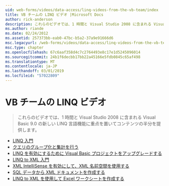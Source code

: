 ```yaml
---
uid: web-forms/videos/data-access/linq-videos-from-the-vb-team/index
title: VB チームの LINQ ビデオ |Microsoft Docs
author: rick-anderson
description: これらのビデオでは、1 時間と Visual Studio 2008 に含まれる Visual Basic 9.0 の新しい LINQ 言語機能に重点を置いてコンテンツの半分を提供します。
ms.author: riande
ms.date: 02/24/2012
ms.assetid: 257373bb-eab0-47bc-b5a2-37a9e91666d6
msc.legacyurl: /web-forms/videos/data-access/linq-videos-from-the-vb-team
msc.type: chapter
ms.openlocfilehash: 67c6aaf358d4c7c2764493e8c17e1d5245096014
ms.sourcegitcommit: 24b1f6decbb17bb22a45166e5fdb0845c65af498
ms.translationtype: MT
ms.contentlocale: ja-JP
ms.lasthandoff: 03/01/2019
ms.locfileid: "57022809"
---
```

<a name="linq-videos-from-the-vb-team"></a>VB チームの LINQ ビデオ
====================
> これらのビデオでは、1 時間と Visual Studio 2008 に含まれる Visual Basic 9.0 の新しい LINQ 言語機能に重点を置いてコンテンツの半分を提供します。


- [LINQ 入門](how-do-i-get-started-with-linq.md)
- [クエリのグループ化と集計を行う](how-do-i-perform-group-and-aggregate-queries.md)
- [LINQ を有効にするために Visual Basic プロジェクトをアップグレードする](how-do-i-upgrade-visual-basic-projects-to-enable-linq.md)
- [LINQ to XML 入門](how-do-i-get-started-with-linq-to-xml.md)
- [XML IntelliSense を有効にして、XML 名前空間を使用する](how-do-i-enable-xml-intellisense-and-use-xml-namespaces.md)
- [SQL データから XML ドキュメントを作成する](how-do-i-create-xml-documents-from-sql-data.md)
- [LINQ to XML を使用して Excel ワークシートを作成する](how-do-i-create-excel-spreadsheets-using-linq-to-xml.md)

